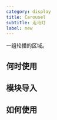 ---category: displaytitle: Carouselsubtitle: 走马灯label: new---<alert>一组轮播的区域。</alert>## 何时使用## 模块导入## 如何使用<example name="thy-carousel-basic-example" />